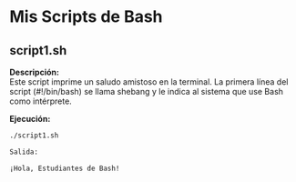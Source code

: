 # Mis Scripts de Bash

## script1.sh
**Descripción:**  
Este script imprime un saludo amistoso en la terminal. La primera línea del script (#!/bin/bash) se llama shebang y le indica al sistema que use Bash como intérprete.

**Ejecución:**  
```bash
./script1.sh

Salida:

¡Hola, Estudiantes de Bash!